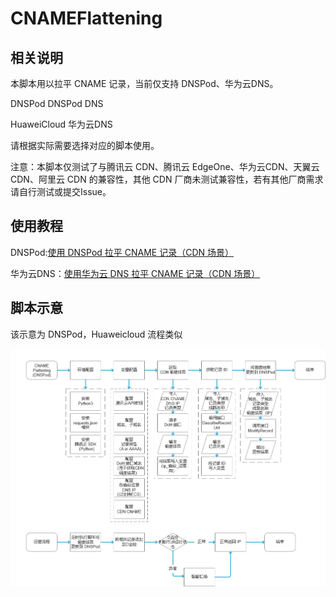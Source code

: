 # CNAMEFlattening
## 相关说明
本脚本用以拉平 CNAME 记录，当前仅支持 DNSPod、华为云DNS。

DNSPod DNSPod DNS

HuaweiCloud 华为云DNS

请根据实际需要选择对应的脚本使用。

注意：本脚本仅测试了与腾讯云 CDN、腾讯云 EdgeOne、华为云CDN、天翼云 CDN、阿里云 CDN 的兼容性，其他 CDN 厂商未测试兼容性，若有其他厂商需求请自行测试或提交Issue。
## 使用教程
DNSPod:[使用 DNSPod 拉平 CNAME 记录（CDN 场景）](https://r2wind.cn/articles/20230108.html)

华为云DNS：[使用华为云 DNS 拉平 CNAME 记录（CDN 场景）](https://r2wind.cn/articles/20230109.html)
## 脚本示意
该示意为 DNSPod，Huaweicloud 流程类似

![流程图](https://github.com/KincaidYang/CNAMEFlattening/blob/main/static/DNSPodFlattening.png)
